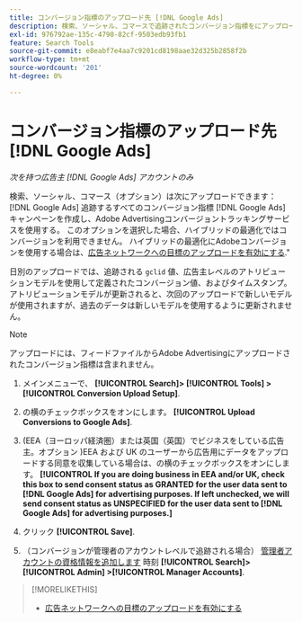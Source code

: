 ```yaml
---
title: コンバージョン指標のアップロード先 [!DNL Google Ads]
description: 検索、ソーシャル、コマースで追跡されたコンバージョン指標をにアップロードする方法について説明します。 [!DNL Google Ads].
exl-id: 976792ae-135c-4790-82cf-9503edb93fb1
feature: Search Tools
source-git-commit: e8eabf7e4aa7c9201cd8198aae32d325b2858f2b
workflow-type: tm+mt
source-wordcount: '201'
ht-degree: 0%

---
```


# コンバージョン指標のアップロード先 [!DNL Google Ads]

*次を持つ広告主 [!DNL Google Ads] アカウントのみ*

検索、ソーシャル、コマース（オプション）は次にアップロードできます： [!DNL Google Ads] 追跡するすべてのコンバージョン指標 [!DNL Google Ads] キャンペーンを作成し、Adobe Advertisingコンバージョントラッキングサービスを使用する。 このオプションを選択した場合、ハイブリッドの最適化ではコンバージョンを利用できません。 ハイブリッドの最適化にAdobeコンバージョンを使用する場合は、[広告ネットワークへの目標のアップロードを有効にする](objective-upload-to-networks.md).&quot;

日別のアップロードでは、追跡される `gclid` 値、広告主レベルのアトリビューションモデルを使用して定義されたコンバージョン値、およびタイムスタンプ。 アトリビューションモデルが更新されると、次回のアップロードで新しいモデルが使用されますが、過去のデータは新しいモデルを使用するように更新されません。

>[!NOTE]
>
>アップロードには、フィードファイルからAdobe Advertisingにアップロードされたコンバージョン指標は含まれません。

1. メインメニューで、 **[!UICONTROL Search]> [!UICONTROL Tools] >[!UICONTROL Conversion Upload Setup]**.

1. の横のチェックボックスをオンにします。 **[!UICONTROL Upload Conversions to Google Ads]**.

1. (EEA（ヨーロッパ経済圏）または英国（英国）でビジネスをしている広告主。オプション )EEA および UK のユーザーから広告用にデータをアップロードする同意を収集している場合は、の横のチェックボックスをオンにします。 **[!UICONTROL If you are doing business in EEA and/or UK, check this box to send consent status as GRANTED for the user data sent to [!DNL Google Ads] for advertising purposes. If left unchecked, we will send consent status as UNSPECIFIED for the user data sent to [!DNL Google Ads] for advertising purposes.]**

1. クリック **[!UICONTROL Save]**.

1. （コンバージョンが管理者のアカウントレベルで追跡される場合） [管理者アカウントの資格情報を追加します](/help/search-social-commerce/admin/manager-accounts.md) 時刻 **[!UICONTROL Search]> [!UICONTROL Admin] >[!UICONTROL Manager Accounts]**.

>[!MORELIKETHIS]
>
>* [広告ネットワークへの目標のアップロードを有効にする](objective-upload-to-networks.md)
